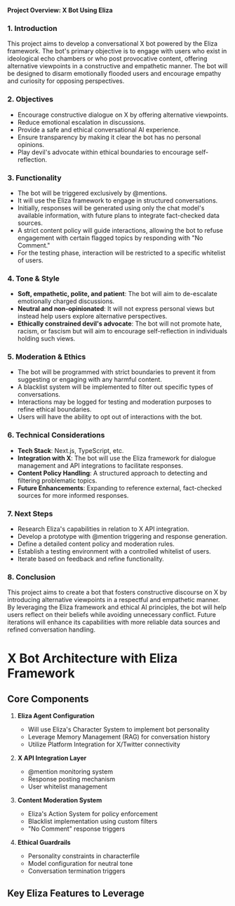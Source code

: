 **Project Overview: X Bot Using Eliza**

### 1. **Introduction**

This project aims to develop a conversational X bot powered by the Eliza framework. The bot's primary objective is to engage with users who exist in ideological echo chambers or who post provocative content, offering alternative viewpoints in a constructive and empathetic manner. The bot will be designed to disarm emotionally flooded users and encourage empathy and curiosity for opposing perspectives.

### 2. **Objectives**

- Encourage constructive dialogue on X by offering alternative viewpoints.
- Reduce emotional escalation in discussions.
- Provide a safe and ethical conversational AI experience.
- Ensure transparency by making it clear the bot has no personal opinions.
- Play devil's advocate within ethical boundaries to encourage self-reflection.

### 3. **Functionality**

- The bot will be triggered exclusively by @mentions.
- It will use the Eliza framework to engage in structured conversations.
- Initially, responses will be generated using only the chat model's available information, with future plans to integrate fact-checked data sources.
- A strict content policy will guide interactions, allowing the bot to refuse engagement with certain flagged topics by responding with "No Comment."
- For the testing phase, interaction will be restricted to a specific whitelist of users.

### 4. **Tone & Style**

- **Soft, empathetic, polite, and patient**: The bot will aim to de-escalate emotionally charged discussions.
- **Neutral and non-opinionated**: It will not express personal views but instead help users explore alternative perspectives.
- **Ethically constrained devil's advocate**: The bot will not promote hate, racism, or fascism but will aim to encourage self-reflection in individuals holding such views.

### 5. **Moderation & Ethics**

- The bot will be programmed with strict boundaries to prevent it from suggesting or engaging with any harmful content.
- A blacklist system will be implemented to filter out specific types of conversations.
- Interactions may be logged for testing and moderation purposes to refine ethical boundaries.
- Users will have the ability to opt out of interactions with the bot.

### 6. **Technical Considerations**

- **Tech Stack**: Next.js, TypeScript, etc.
- **Integration with X**: The bot will use the Eliza framework for dialogue management and API integrations to facilitate responses.
- **Content Policy Handling**: A structured approach to detecting and filtering problematic topics.
- **Future Enhancements**: Expanding to reference external, fact-checked sources for more informed responses.

### 7. **Next Steps**

- Research Eliza's capabilities in relation to X API integration.
- Develop a prototype with @mention triggering and response generation.
- Define a detailed content policy and moderation rules.
- Establish a testing environment with a controlled whitelist of users.
- Iterate based on feedback and refine functionality.

### 8. **Conclusion**

This project aims to create a bot that fosters constructive discourse on X by introducing alternative viewpoints in a respectful and empathetic manner. By leveraging the Eliza framework and ethical AI principles, the bot will help users reflect on their beliefs while avoiding unnecessary conflict. Future iterations will enhance its capabilities with more reliable data sources and refined conversation handling.

# X Bot Architecture with Eliza Framework

## Core Components

1. **Eliza Agent Configuration**

   - Will use Eliza's Character System to implement bot personality
   - Leverage Memory Management (RAG) for conversation history
   - Utilize Platform Integration for X/Twitter connectivity

2. **X API Integration Layer**

   - @mention monitoring system
   - Response posting mechanism
   - User whitelist management

3. **Content Moderation System**

   - Eliza's Action System for policy enforcement
   - Blacklist implementation using custom filters
   - "No Comment" response triggers

4. **Ethical Guardrails**
   - Personality constraints in characterfile
   - Model configuration for neutral tone
   - Conversation termination triggers

## Key Eliza Features to Leverage
